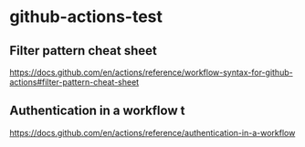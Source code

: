 # github-actions-test


## Filter pattern cheat sheet
https://docs.github.com/en/actions/reference/workflow-syntax-for-github-actions#filter-pattern-cheat-sheet

## Authentication in a workflow t
https://docs.github.com/en/actions/reference/authentication-in-a-workflow
